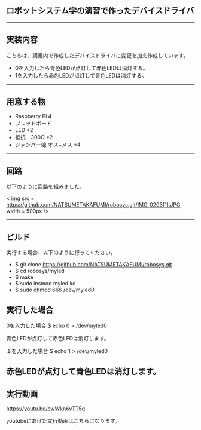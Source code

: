 ## ロボットシステム学の演習で作ったデバイスドライバ
---
## 実装内容
こちらは、講義内で作成したデバイスドライバに変更を加え作成しています。
* 0を入力したら青色LEDが点灯して赤色LEDは消灯する。
* 1を入力したら赤色LEDが点灯して青色LEDは消灯する。

---

## 用意する物
* Raspberry Pi 4 
* ブレッドボード
* LED *2
* 抵抗　300Ω *2
* ジャンパー線 オス−メス *4
---
## 回路
以下のように回路を組みました。

< img src = https://github.com/NATSUMETAKAFUMI/robosys.git/IMG_0203[1].JPG width = 500px />

---

## ビルド
実行する場合、以下のように行ってください。

* $ git clone https://github.com/NATSUMETAKAFUMI/robosys.git  
* $ cd robosys/myled  
* $ make  
* $ sudo insmod myled.ko  
* $ sudo chmod 666 /dev/myled0  

## 実行した場合
0を入力した場合
$ echo 0 > /dev/myled0  

 青色LEDが点灯して赤色LEDは消灯します。

１を入力した場合
$ echo 1 > /dev/myled0

赤色LEDが点灯して青色LEDは消灯します。
---
## 実行動画

https://youtu.be/cwWkn6vTT5g

youtubeにあげた実行動画はこちらになります。

